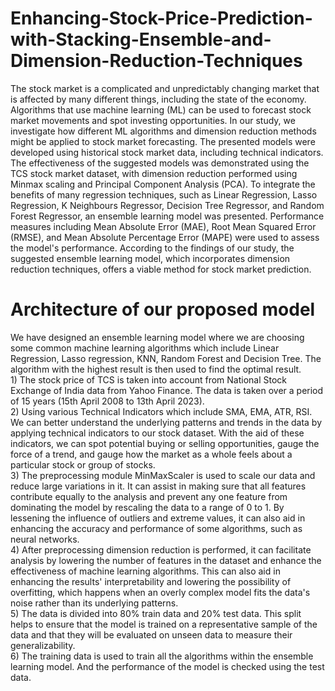 # Enhancing-Stock-Price-Prediction-with-Stacking-Ensemble-and-Dimension-Reduction-Techniques
The stock market is a complicated and unpredictably changing market that is affected by many different things, including the state of the economy. Algorithms that use machine learning (ML) can be used to forecast stock market movements and spot investing opportunities. In our study, we investigate how different ML algorithms and dimension reduction methods might be applied to stock market forecasting. The presented models were developed using historical stock market data, including technical indicators. The effectiveness of the suggested models was demonstrated using the TCS stock market dataset, with dimension reduction performed using Minmax scaling and Principal Component Analysis (PCA). To integrate the benefits of many regression techniques, such as Linear Regression, Lasso Regression, K Neighbours Regressor, Decision Tree Regressor, and Random Forest Regressor, an ensemble learning model was presented. Performance measures including Mean Absolute Error (MAE), Root Mean Squared Error (RMSE), and Mean Absolute Percentage Error (MAPE) were used to assess the model's performance. According to the findings of our study, the suggested ensemble learning model, which incorporates dimension reduction techniques, offers a viable method for stock market prediction.
<h1>Architecture of our proposed model</h1>
We have designed an ensemble learning model where we are choosing some common machine learning algorithms which include Linear Regression, Lasso regression, KNN, Random Forest and Decision Tree. The algorithm with the highest result is then used to find the optimal result.<br>    
1) The stock price of TCS is taken into account from National Stock Exchange of India data from Yahoo Finance. The data is taken over a period of 15 years (15th April 2008 to 13th April 2023).<br>
2) Using various Technical Indicators which include SMA, EMA, ATR, RSI. We can better understand the underlying patterns and trends in the data by applying technical indicators to our stock dataset. With the aid of these indicators, we can spot potential buying or selling opportunities, gauge the force of a trend, and gauge how the market as a whole feels about a particular stock or group of stocks.<br>
3) The preprocessing module MinMaxScaler is used to scale our data and reduce large variations in it. It can assist in making sure that all features contribute equally to the analysis and prevent any one feature from dominating the model by rescaling the data to a range of 0 to 1. By lessening the influence of outliers and extreme values, it can also aid in enhancing the accuracy and performance of some algorithms, such as neural networks.<br>
4) After preprocessing dimension reduction is performed, it can facilitate analysis by lowering the number of features in the dataset and enhance the effectiveness of machine learning algorithms. This can also aid in enhancing the results' interpretability and lowering the possibility of overfitting, which happens when an overly complex model fits the data's noise rather than its underlying patterns.<br>
5) The data is divided into 80% train data and 20% test data. This split helps to ensure that the model is trained on a representative sample of the data and that they will be evaluated on unseen data to measure their generalizability.<br>
6) The training data is used to train all the algorithms within the ensemble learning model. And the performance of the model is checked using the test data.<br>

